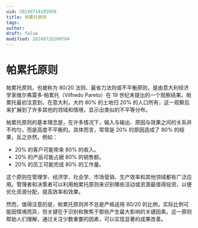 ```yaml
---
uid: 20240718105950
title: 帕累托原则
tags: 
author: 
draft: false
modified: 20240726200704
---
```


# 帕累托原则

帕累托原则，也被称为 80/20 法则、最省力法则或不平衡原则，是由意大利经济学家维尔弗雷多·帕累托（Vilfredo Pareto）在 19 世纪末提出的一个观察结果。帕累托最初注意到，在意大利，大约 80% 的土地归 20% 的人口所有，这一观察后来扩展到了许多其他的领域和情境，显示出类似的不平等分布。

帕累托原则的基本理念是，在许多情况下，输入与输出、原因与效果之间的关系并不均匀，而是高度不平衡的。具体而言，常常是 20% 的原因造成了 80% 的结果，反之亦然。例如：

- 20% 的客户可能带来 80% 的收入。
- 20% 的产品可能占据 80% 的销售额。
- 20% 的员工可能完成 80% 的工作量。

这个原则在管理学、经济学、社会学、市场营销、生产效率和其他领域都有广泛应用。管理者和决策者可以利用帕累托原则来识别哪些活动或资源最值得投资，以便优化资源分配，提高效率和效果。

然而，值得注意的是，帕累托原则并不总是严格适用 80/20 的比例，实际比例可能因情境而异，但关键在于识别和聚焦于那些产生最大影响的关键因素。这一原则帮助人们理解，通过关注少数重要的因素，可以实现显著的成果改善。